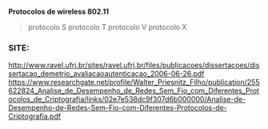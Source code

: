 **Protocolos de wireless 802.11**
> protocolo S
 protocolo T
 protocolo V
 protocolo X


### SITE:
http://www.ravel.ufrj.br/sites/ravel.ufrj.br/files/publicacoes/dissertacoes/dissertacao_demetrio_avaliacaoautenticacao_2006-06-26.pdf
https://www.researchgate.net/profile/Walter_Priesnitz_Filho/publication/255622824_Analise_de_Desempenho_de_Redes_Sem_Fio_com_Diferentes_Protocolos_de_Criptografia/links/02e7e538dc9f307d6b000000/Analise-de-Desempenho-de-Redes-Sem-Fio-com-Diferentes-Protocolos-de-Criptografia.pdf
